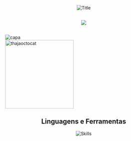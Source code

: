 <div>
<div align="center">
  <img src="https://readme-typing-svg.herokuapp.com?font=Architects+Daughter&color=%23B347D9&size=50&center=true&vCenter=true&height=60&width=600&lines=Heyyy!+I'm+THAJA+%3C3;Welcome+to+my+profile!" alt="Title">
</div>

<br>

<p align="center">
  <a href="assets/cat.gif">
    <img src="https://img.shields.io/badge/Clique%20aqui%20para%20receber%20um%20gato-ff69b4?style=for-the-badge&logo=smile&logoColor=white"/>
  </a>
</p>


<br>
 
</div>
<img  alt="capa"  src="https://user-images.githubusercontent.com/91037647/186550581-1650877a-ea33-4285-ab4a-eeba18a5ca1e.png")>
</div>

<br>
 
<div>
   <img height="220" width="220" alt="thajaoctocat" src="https://user-images.githubusercontent.com/91037647/134501766-594d1b78-2b8c-482f-bd28-d12277c93715.png")
 </div>
 
 
 <div style="display: inline_block">

  <h2  align="center" >Linguagens e Ferramentas  </h2>

<div align="center">
  <img src="https://skillicons.dev/icons?i=html,css,mongodb,arduino,docker,grafana,octave,r,ubuntu,java,js,nodejs,py,c,go,vscode&theme=dark&perline=8" alt="Skills" />
</div>
  
 <br>
 </div>


